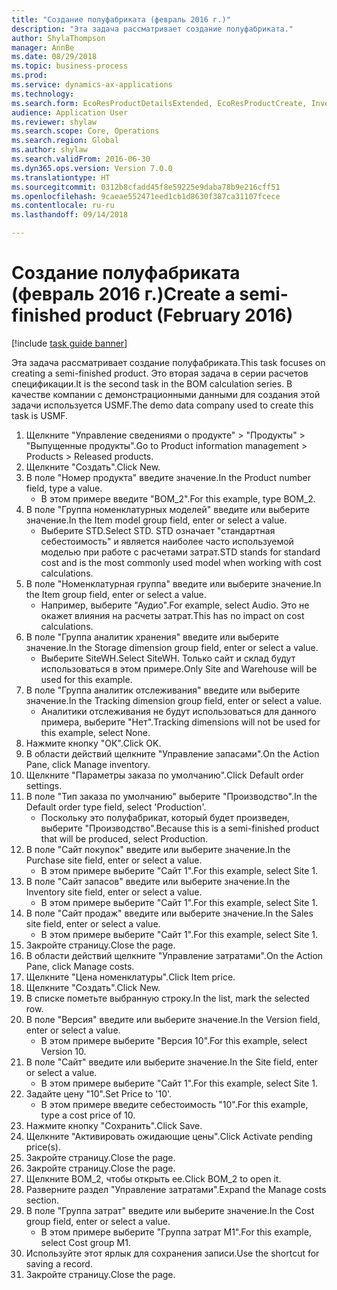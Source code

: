 ```yaml
--- 
title: "Создание полуфабриката (февраль 2016 г.)"
description: "Эта задача рассматривает создание полуфабриката."
author: ShylaThompson
manager: AnnBe
ms.date: 08/29/2018
ms.topic: business-process
ms.prod: 
ms.service: dynamics-ax-applications
ms.technology: 
ms.search.form: EcoResProductDetailsExtended, EcoResProductCreate, InventItemOrderSetup, InventItemPrice
audience: Application User
ms.reviewer: shylaw
ms.search.scope: Core, Operations
ms.search.region: Global
ms.author: shylaw
ms.search.validFrom: 2016-06-30
ms.dyn365.ops.version: Version 7.0.0
ms.translationtype: HT
ms.sourcegitcommit: 0312b8cfadd45f8e59225e9daba78b9e216cff51
ms.openlocfilehash: 9caeae552471eed1cb1d8630f387ca31107fcece
ms.contentlocale: ru-ru
ms.lasthandoff: 09/14/2018

---
```

# <a name="create-a-semi-finished-product-february-2016"></a><span data-ttu-id="944c1-103">Создание полуфабриката (февраль 2016 г.)</span><span class="sxs-lookup"><span data-stu-id="944c1-103">Create a semi-finished product (February 2016)</span></span>

[!include [task guide banner](../../includes/task-guide-banner.md)]

<span data-ttu-id="944c1-104">Эта задача рассматривает создание полуфабриката.</span><span class="sxs-lookup"><span data-stu-id="944c1-104">This task focuses on creating a semi-finished product.</span></span> <span data-ttu-id="944c1-105">Это вторая задача в серии расчетов спецификации.</span><span class="sxs-lookup"><span data-stu-id="944c1-105">It is the second task in the BOM calculation series.</span></span> <span data-ttu-id="944c1-106">В качестве компании с демонстрационными данными для создания этой задачи используется USMF.</span><span class="sxs-lookup"><span data-stu-id="944c1-106">The demo data company used to create this task is USMF.</span></span>

1. <span data-ttu-id="944c1-107">Щелкните "Управление сведениями о продукте" > "Продукты" > "Выпущенные продукты".</span><span class="sxs-lookup"><span data-stu-id="944c1-107">Go to Product information management > Products > Released products.</span></span>
2. <span data-ttu-id="944c1-108">Щелкните "Создать".</span><span class="sxs-lookup"><span data-stu-id="944c1-108">Click New.</span></span>
3. <span data-ttu-id="944c1-109">В поле "Номер продукта" введите значение.</span><span class="sxs-lookup"><span data-stu-id="944c1-109">In the Product number field, type a value.</span></span>
    * <span data-ttu-id="944c1-110">В этом примере введите "BOM_2".</span><span class="sxs-lookup"><span data-stu-id="944c1-110">For this example, type BOM_2.</span></span>  
4. <span data-ttu-id="944c1-111">В поле "Группа номенклатурных моделей" введите или выберите значение.</span><span class="sxs-lookup"><span data-stu-id="944c1-111">In the Item model group field, enter or select a value.</span></span>
    * <span data-ttu-id="944c1-112">Выберите STD.</span><span class="sxs-lookup"><span data-stu-id="944c1-112">Select STD.</span></span> <span data-ttu-id="944c1-113">STD означает "стандартная себестоимость" и является наиболее часто используемой моделью при работе с расчетами затрат.</span><span class="sxs-lookup"><span data-stu-id="944c1-113">STD stands for standard cost and is the most commonly used model when working with cost calculations.</span></span>  
5. <span data-ttu-id="944c1-114">В поле "Номенклатурная группа" введите или выберите значение.</span><span class="sxs-lookup"><span data-stu-id="944c1-114">In the Item group field, enter or select a value.</span></span>
    * <span data-ttu-id="944c1-115">Например, выберите "Аудио".</span><span class="sxs-lookup"><span data-stu-id="944c1-115">For example, select Audio.</span></span> <span data-ttu-id="944c1-116">Это не окажет влияния на расчеты затрат.</span><span class="sxs-lookup"><span data-stu-id="944c1-116">This has no impact on cost calculations.</span></span>  
6. <span data-ttu-id="944c1-117">В поле "Группа аналитик хранения" введите или выберите значение.</span><span class="sxs-lookup"><span data-stu-id="944c1-117">In the Storage dimension group field, enter or select a value.</span></span>
    * <span data-ttu-id="944c1-118">Выберите SiteWH.</span><span class="sxs-lookup"><span data-stu-id="944c1-118">Select SiteWH.</span></span> <span data-ttu-id="944c1-119">Только сайт и склад будут использоваться в этом примере.</span><span class="sxs-lookup"><span data-stu-id="944c1-119">Only Site and Warehouse will be used for this example.</span></span>  
7. <span data-ttu-id="944c1-120">В поле "Группа аналитик отслеживания" введите или выберите значение.</span><span class="sxs-lookup"><span data-stu-id="944c1-120">In the Tracking dimension group field, enter or select a value.</span></span>
    * <span data-ttu-id="944c1-121">Аналитики отслеживания не будут использоваться для данного примера, выберите "Нет".</span><span class="sxs-lookup"><span data-stu-id="944c1-121">Tracking dimensions will not be used for this example, select None.</span></span>  
8. <span data-ttu-id="944c1-122">Нажмите кнопку "OК".</span><span class="sxs-lookup"><span data-stu-id="944c1-122">Click OK.</span></span>
9. <span data-ttu-id="944c1-123">В области действий щелкните "Управление запасами".</span><span class="sxs-lookup"><span data-stu-id="944c1-123">On the Action Pane, click Manage inventory.</span></span>
10. <span data-ttu-id="944c1-124">Щелкните "Параметры заказа по умолчанию".</span><span class="sxs-lookup"><span data-stu-id="944c1-124">Click Default order settings.</span></span>
11. <span data-ttu-id="944c1-125">В поле "Тип заказа по умолчанию" выберите "Производство".</span><span class="sxs-lookup"><span data-stu-id="944c1-125">In the Default order type field, select 'Production'.</span></span>
    * <span data-ttu-id="944c1-126">Поскольку это полуфабрикат, который будет произведен, выберите "Производство".</span><span class="sxs-lookup"><span data-stu-id="944c1-126">Because this is a semi-finished product that will be produced, select Production.</span></span>  
12. <span data-ttu-id="944c1-127">В поле "Сайт покупок" введите или выберите значение.</span><span class="sxs-lookup"><span data-stu-id="944c1-127">In the Purchase site field, enter or select a value.</span></span>
    * <span data-ttu-id="944c1-128">В этом примере выберите "Cайт 1".</span><span class="sxs-lookup"><span data-stu-id="944c1-128">For this example, select Site 1.</span></span>  
13. <span data-ttu-id="944c1-129">В поле "Сайт запасов" введите или выберите значение.</span><span class="sxs-lookup"><span data-stu-id="944c1-129">In the Inventory site field, enter or select a value.</span></span>
    * <span data-ttu-id="944c1-130">В этом примере выберите "Cайт 1".</span><span class="sxs-lookup"><span data-stu-id="944c1-130">For this example, select Site 1.</span></span>  
14. <span data-ttu-id="944c1-131">В поле "Сайт продаж" введите или выберите значение.</span><span class="sxs-lookup"><span data-stu-id="944c1-131">In the Sales site field, enter or select a value.</span></span>
    * <span data-ttu-id="944c1-132">В этом примере выберите "Cайт 1".</span><span class="sxs-lookup"><span data-stu-id="944c1-132">For this example, select Site 1.</span></span>  
15. <span data-ttu-id="944c1-133">Закройте страницу.</span><span class="sxs-lookup"><span data-stu-id="944c1-133">Close the page.</span></span>
16. <span data-ttu-id="944c1-134">В области действий щелкните "Управление затратами".</span><span class="sxs-lookup"><span data-stu-id="944c1-134">On the Action Pane, click Manage costs.</span></span>
17. <span data-ttu-id="944c1-135">Щелкните "Цена номенклатуры".</span><span class="sxs-lookup"><span data-stu-id="944c1-135">Click Item price.</span></span>
18. <span data-ttu-id="944c1-136">Щелкните "Создать".</span><span class="sxs-lookup"><span data-stu-id="944c1-136">Click New.</span></span>
19. <span data-ttu-id="944c1-137">В списке пометьте выбранную строку.</span><span class="sxs-lookup"><span data-stu-id="944c1-137">In the list, mark the selected row.</span></span>
20. <span data-ttu-id="944c1-138">В поле "Версия" введите или выберите значение.</span><span class="sxs-lookup"><span data-stu-id="944c1-138">In the Version field, enter or select a value.</span></span>
    * <span data-ttu-id="944c1-139">В этом примере выберите "Версия 10".</span><span class="sxs-lookup"><span data-stu-id="944c1-139">For this example, select Version 10.</span></span>  
21. <span data-ttu-id="944c1-140">В поле "Сайт" введите или выберите значение.</span><span class="sxs-lookup"><span data-stu-id="944c1-140">In the Site field, enter or select a value.</span></span>
    * <span data-ttu-id="944c1-141">В этом примере выберите "Cайт 1".</span><span class="sxs-lookup"><span data-stu-id="944c1-141">For this example, select Site 1.</span></span>  
22. <span data-ttu-id="944c1-142">Задайте цену "10".</span><span class="sxs-lookup"><span data-stu-id="944c1-142">Set Price to '10'.</span></span>
    * <span data-ttu-id="944c1-143">В этом примере введите себестоимость "10".</span><span class="sxs-lookup"><span data-stu-id="944c1-143">For this example, type a cost price of 10.</span></span>  
23. <span data-ttu-id="944c1-144">Нажмите кнопку "Сохранить".</span><span class="sxs-lookup"><span data-stu-id="944c1-144">Click Save.</span></span>
24. <span data-ttu-id="944c1-145">Щелкните "Активировать ожидающие цены".</span><span class="sxs-lookup"><span data-stu-id="944c1-145">Click Activate pending price(s).</span></span>
25. <span data-ttu-id="944c1-146">Закройте страницу.</span><span class="sxs-lookup"><span data-stu-id="944c1-146">Close the page.</span></span>
26. <span data-ttu-id="944c1-147">Закройте страницу.</span><span class="sxs-lookup"><span data-stu-id="944c1-147">Close the page.</span></span>
27. <span data-ttu-id="944c1-148">Щелкните BOM_2, чтобы открыть ее.</span><span class="sxs-lookup"><span data-stu-id="944c1-148">Click BOM_2 to open it.</span></span>
28. <span data-ttu-id="944c1-149">Разверните раздел "Управление затратами".</span><span class="sxs-lookup"><span data-stu-id="944c1-149">Expand the Manage costs section.</span></span>
29. <span data-ttu-id="944c1-150">В поле "Группа затрат" введите или выберите значение.</span><span class="sxs-lookup"><span data-stu-id="944c1-150">In the Cost group field, enter or select a value.</span></span>
    * <span data-ttu-id="944c1-151">В этом примере выберите "Группа затрат M1".</span><span class="sxs-lookup"><span data-stu-id="944c1-151">For this example, select Cost group M1.</span></span>  
30. <span data-ttu-id="944c1-152">Используйте этот ярлык для сохранения записи.</span><span class="sxs-lookup"><span data-stu-id="944c1-152">Use the shortcut for saving a record.</span></span>
31. <span data-ttu-id="944c1-153">Закройте страницу.</span><span class="sxs-lookup"><span data-stu-id="944c1-153">Close the page.</span></span>


